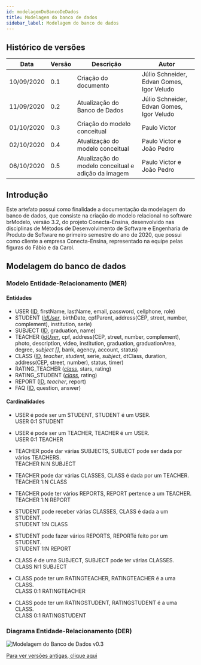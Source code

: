 ```yaml
---
id: modelagemDoBancoDeDados
title: Modelagem do banco de dados
sidebar_label: Modelagem do banco de dados
---
```


## Histórico de versões

| Data | Versão | Descrição | Autor |
|--------|-----------|---------------|---------|
| 10/09/2020 | 0.1 | Criação do documento | Júlio Schneider, Edvan Gomes, Igor Veludo |
| 11/09/2020 | 0.2 | Atualização do Banco de Dados | Júlio Schneider, Edvan Gomes, Igor Veludo |
| 01/10/2020 | 0.3 | Criação do modelo conceitual | Paulo Victor |
| 02/10/2020 | 0.4 | Atualização do modelo conceitual | Paulo Victor e João Pedro |
| 06/10/2020 | 0.5 | Atualização do modelo conceitual e adição da imagem | Paulo Victor e João Pedro |

## Introdução

Este artefato possui como finalidade a documentação da modelagem do banco de dados, que consiste na criação do modelo relacional no software brModelo, versão 3.2, do projeto Conecta-Ensina, desenvolvido nas disciplinas de Métodos de Desenvolvimento de Software e Engenharia de Produto de Software no primeiro semestre do ano de 2020, que possui como cliente a empresa Conecta-Ensina, representado na equipe pelas figuras do Fábio e da Carol.

## Modelagem do banco de dados

### Modelo Entidade-Relacionamento (MER)

#### Entidades

- USER (<u>ID</u>, firstName, lastName, email, password, cellphone, role)
- STUDENT (<u>*idUser*</u>, birthDate, cpfParent, address(CEP, street, number, complement), institution, serie)
- SUBJECT (<u>ID</u>, graduation, name)
- TEACHER (<u>*idUser*</u>, cpf, address(CEP, street, number, complement), photo, description, video, institution, graduation, graduationArea, degree, *subject []*, bank, agency, account, status)
- CLASS (<u>ID</u>, *teacher*, *student*, serie, *subject*, dtClass, duration, address(CEP, street, number), status, timer)
- RATING_TEACHER (<u>*class*</u>, stars, rating)
- RATING_STUDENT (<u>*class*</u>, rating)
- REPORT (<u>ID</u>, *teacher*, report)
- FAQ (<u>ID</u>, question, answer)

#### Cardinalidades

- USER é pode ser um STUDENT, STUDENT é um USER.<br>
USER 0:1 STUDENT

- USER é pode ser um TEACHER, TEACHER é um USER.<br>
USER 0:1 TEACHER

- TEACHER pode dar várias SUBJECTS, SUBJECT pode ser dada por vários TEACHERS.<br>
TEACHER N:N SUBJECT

- TEACHER pode dar várias CLASSES, CLASS é dada por um TEACHER.<br>
TEACHER 1:N CLASS

- TEACHER pode ter vários REPORTS, REPORT pertence a um TEACHER.<br>
TEACHER 1:N REPORT

- STUDENT pode receber várias CLASSES, CLASS é dada a um STUDENT.<br>
STUDENT 1:N CLASS

- STUDENT pode fazer vários REPORTS, REPORTé feito por um STUDENT.<br>
STUDENT 1:N REPORT

- CLASS é de uma SUBJECT, SUBJECT pode ter várias CLASSES.<br>
CLASS N:1 SUBJECT

- CLASS pode ter um RATINGTEACHER, RATINGTEACHER é a uma CLASS.<br>
CLASS 0:1 RATINGTEACHER

- CLASS pode ter um RATINGSTUDENT, RATINGSTUDENT é a uma CLASS.<br>
CLASS 0:1 RATINGSTUDENT

### Diagrama Entidade-Relacionamento (DER)

![Modelagem do Banco de Dados v0.3](https://raw.githubusercontent.com/fga-eps-mds/2020.1-Conecta-Ensina-Wiki/master/website/static/img/database/modelagem_banco_de_dados_v03.png)

[Para ver versões antigas, clique aqui](https://github.com/fga-eps-mds/2020.1-Conecta-Ensina-Wiki/tree/master/website/static/img/database)
